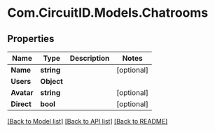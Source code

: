 
# Com.CircuitID.Models.Chatrooms

## Properties

Name | Type | Description | Notes
------------ | ------------- | ------------- | -------------
**Name** | **string** |  | [optional] 
**Users** | **Object** |  | 
**Avatar** | **string** |  | [optional] 
**Direct** | **bool** |  | [optional] 

[[Back to Model list]](../README.md#documentation-for-models)
[[Back to API list]](../README.md#documentation-for-api-endpoints)
[[Back to README]](../README.md)

